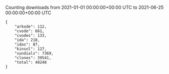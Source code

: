 
Counting downloads from 2021-01-01 00:00:00+00:00 UTC to 2021-06-25 00:00:00+00:00 UTC

```
{
    "arkode": 112,
    "cvode": 661,
    "cvodes": 133,
    "ida": 218,
    "idas": 87,
    "kinsol": 127,
    "sundials": 7369,
    "clones": 39541,
    "total": 48248
}
```
